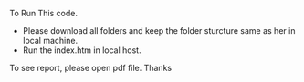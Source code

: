 To Run This code.
- Please download all folders and keep the folder sturcture same as her in local machine.
- Run the index.htm in local host.

To see report, please open pdf file. Thanks
